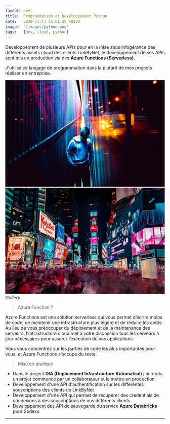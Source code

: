 ```yaml
---
layout: post
title:  Programmation et Developpement Python 
date:   2020-11-13 15:01:35 +0300
image:  '/images/python.png'
tags:   [dev, cloud, python]
---
```

Developpement de plusieurs APIs pour en la mise sous infogérance des différents assets cloud des clients LinkByNet, le developpement de ses APIs sont mis en production via des **Azure Functions (Serverless)**.

J'utilise ce langage de programmation dans la plutard de mes projects réaliser en entreprise. 

<div class="gallery-box">
  <div class="gallery">
    <img src="/images/project-5.jpg" alt="Project">
    <img src="/images/project-6.jpg" alt="Project">
  </div>
  <em>Gallery</em>
</div>

> Azure Function ?

Azure Functions est une solution serverless qui vous permet d’écrire moins de code, de maintenir une infrastructure plus légère et de réduire les coûts. Au lieu de vous préoccuper du déploiement et de la maintenance des serveurs, l’infrastructure cloud met à votre disposition tous les serveurs à jour nécessaires pour assurer l’exécution de vos applications.

Vous vous concentrez sur les parties de code les plus importantes pour vous, et Azure Functions s’occupe du reste. 

> Mise en pratique 

- Dans le project **DIA (Deploiement Infrastructure Automatisé)** j'ai repris un projet commencé par un collaborateur et le mettre en production 
- Developpement d'une API d'authentification sur les différentes souscriptions des clients de LinkByNet 
- Developpement d'une API qui permet de récupérer des credentials de connexions à des souscriptions de nos différents clients 
- Developpement des API de sauvegarde du service **Azure Databricks** pour Sodexo 

***